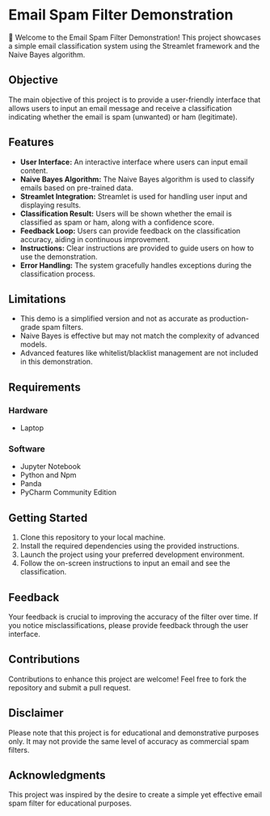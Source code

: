 # Email Spam Filter Demonstration

💌 Welcome to the Email Spam Filter Demonstration! This project showcases a simple email classification system using the Streamlet framework and the Naive Bayes algorithm.

## Objective

The main objective of this project is to provide a user-friendly interface that allows users to input an email message and receive a classification indicating whether the email is spam (unwanted) or ham (legitimate).

## Features

- **User Interface:** An interactive interface where users can input email content.
- **Naive Bayes Algorithm:** The Naive Bayes algorithm is used to classify emails based on pre-trained data.
- **Streamlet Integration:** Streamlet is used for handling user input and displaying results.
- **Classification Result:** Users will be shown whether the email is classified as spam or ham, along with a confidence score.
- **Feedback Loop:** Users can provide feedback on the classification accuracy, aiding in continuous improvement.
- **Instructions:** Clear instructions are provided to guide users on how to use the demonstration.
- **Error Handling:** The system gracefully handles exceptions during the classification process.

## Limitations

- This demo is a simplified version and not as accurate as production-grade spam filters.
- Naive Bayes is effective but may not match the complexity of advanced models.
- Advanced features like whitelist/blacklist management are not included in this demonstration.

## Requirements

### Hardware

- Laptop

### Software

- Jupyter Notebook
- Python and Npm
- Panda
- PyCharm Community Edition

## Getting Started

1. Clone this repository to your local machine.
2. Install the required dependencies using the provided instructions.
3. Launch the project using your preferred development environment.
4. Follow the on-screen instructions to input an email and see the classification.

## Feedback

Your feedback is crucial to improving the accuracy of the filter over time. If you notice misclassifications, please provide feedback through the user interface.

## Contributions

Contributions to enhance this project are welcome! Feel free to fork the repository and submit a pull request.

## Disclaimer

Please note that this project is for educational and demonstrative purposes only. It may not provide the same level of accuracy as commercial spam filters.

## Acknowledgments

This project was inspired by the desire to create a simple yet effective email spam filter for educational purposes.
